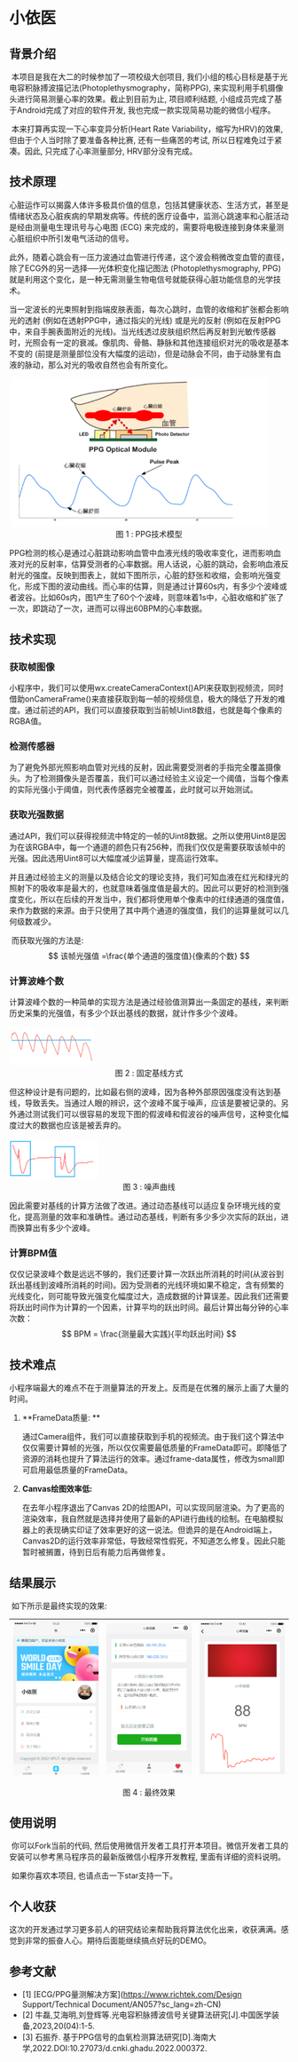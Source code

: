 # 小依医

## 背景介绍

​		本项目是我在大二的时候参加了一项校级大创项目, 我们小组的核心目标是基于光电容积脉搏波描记法(Photoplethysmography，简称PPG), 来实现利用手机摄像头进行简易测量心率的效果。截止到目前为止, 项目顺利结题, 小组成员完成了基于Android完成了对应的软件开发, 我也完成一款实现简易功能的微信小程序。

​		本来打算再实现一下心率变异分析(Heart Rate Variability，缩写为HRV)的效果, 但由于个人当时除了要准备各种比赛, 还有一些痛苦的考试, 所以日程难免过于紧凑。因此, 只完成了心率测量部分, HRV部分没有完成。

## 技术原理

​		心脏运作可以揭露人体许多极具价值的信息，包括其健康状态、生活方式，甚至是情绪状态及心脏疾病的早期发病等。传统的医疗设备中，监测心跳速率和心脏活动是经由测量电生理讯号与心电图 (ECG) 来完成的，需要将电极连接到身体来量测心脏组织中所引发电气活动的信号。

​		此外，随着心跳会有一压力波通过血管进行传递，这个波会稍微改变血管的直径，除了ECG外的另一选择──光体积变化描记图法 (Photoplethysmography, PPG) 就是利用这个变化，是一种无需测量生物电信号就能获得心脏功能信息的光学技术。

​		当一定波长的光束照射到指端皮肤表面，每次心跳时，血管的收缩和扩张都会影响光的透射 (例如在透射PPG中，通过指尖的光线) 或是光的反射 (例如在反射PPG中，来自手腕表面附近的光线)。当光线透过皮肤组织然后再反射到光敏传感器时，光照会有一定的衰减。像肌肉、骨骼、静脉和其他连接组织对光的吸收是基本不变的 (前提是测量部位没有大幅度的运动)，但是动脉会不同，由于动脉里有血液的脉动，那么对光的吸收自然也会有所变化。

<img src="README.assets/image-20230712135804583.png" alt="image-20230712135445047" style="zoom: 67%;" />

<center>
    图 1 : PPG技术模型
</center>

​		PPG检测的核心是通过心脏跳动影响血管中血液光线的吸收率变化，进而影响血液对光的反射率，估算受测者的心率数据。用人话说，心脏的跳动，会影响血液反射光的强度。反映到图表上，就如下图所示，心脏的舒张和收缩，会影响光强变化，形成下图的波动曲线。而心率的估算，则是通过计算60s内，有多少个波峰或者波谷。比如60s内，图1产生了60个个波峰，则意味着1s中，心脏收缩和扩张了一次，即跳动了一次，进而可以得出60BPM的心率数据。

## 技术实现

### 获取帧图像

​		小程序中，我们可以使用wx.createCameraContext()API来获取到视频流，同时借助onCameraFrame()来直接获取到每一帧的视频信息，极大的降低了开发的难度。通过前述的API，我们可以直接获取到当前帧Uint8数组，也就是每个像素的RGBA值。

### 检测传感器

​		为了避免外部光照影响血管对光线的反射，因此需要受测者的手指完全覆盖摄像头。为了检测摄像头是否覆盖，我们可以通过经验主义设定一个阈值，当每个像素的实际光强小于阈值，则代表传感器完全被覆盖，此时就可以开始测试。

### 获取光强数据

​		通过API，我们可以获得视频流中特定的一帧的Uint8数据。之所以使用Uint8是因为在该RGBA中，每一个通道的颜色只有256种，而我们仅仅是需要获取该帧中的光强。因此选用Uint8可以大幅度减少运算量，提高运行效率。

​		并且通过经验主义的测量以及结合论文的理论支持，我们可知血液在红光和绿光的照射下的吸收率是最大的，也就意味着强度值是最大的。因此可以更好的检测到强度变化，所以在后续的开发当中，我们都将使用单个像素中的红绿通道的强度值，来作为数据的来源。由于只使用了其中两个通道的强度值，我们的运算量就可以几何级数减少。

​		而获取光强的方法是: 
$$
该帧光强值 =\frac{单个通道的强度值}{像素的个数}
$$

### 计算波峰个数

​		计算波峰个数的一种简单的实现方法是通过经验值测算出一条固定的基线，来判断历史采集的光强值，有多少个跃出基线的数据，就计作多少个波峰。

<img src="README.assets/image-20230712141142423.png" alt="image-20230712141142423" style="zoom:50%;" />

<center>
    图 2 : 固定基线方式
</center>

​		但这种设计是有问题的，比如最右侧的波峰，因为各种外部原因强度没有达到基线，导致丢失。当通过人眼的辨识，这个波峰不属于噪声，应该是要被记录的。另外通过测试我们可以很容易的发现下图的假波峰和假波谷的噪声信号，这种变化幅度过大的数据也应该是被丢弃的。

<img src="README.assets/image-20230712141230781.png" alt="image-20230712141230781" style="zoom:50%;" />

<center>
    图 3 : 噪声曲线
</center>

​		因此需要对基线的计算方法做了改进。通过动态基线可以适应复杂环境光线的变化，提高测量的效率和准确性。通过动态基线，判断有多少多少次实际的跃出，进而换算出有多少个波峰。

### 计算BPM值

​		仅仅记录波峰个数是远远不够的，我们还要计算一次跃出所消耗的时间(从波谷到跃出基线到波峰所消耗的时间)。因为受测者的光线环境如果不稳定，含有频繁的光线变化，则可能导致光强变化幅度过大，造成数据的计算误差。因此我们还需要将跃出时间作为计算的一个因素，计算平均的跃出时间。最后计算出每分钟的心率次数：
$$
BPM = \frac{测量最大实践}{平均跃出时间}
$$


## 技术难点

​		小程序端最大的难点不在于测量算法的开发上。反而是在优雅的展示上画了大量的时间。

1. **FrameData质量: **

   通过Camera组件，我们可以直接获取到手机的视频流。由于我们这个算法中仅仅需要计算帧的光强，所以仅仅需要最低质量的FrameData即可。即降低了资源的消耗也提升了算法运行的效率。通过frame-data属性，修改为small即可启用最低质量的FrameData。

2. **Canvas绘图效率低:** 

   在去年小程序退出了Canvas 2D的绘图API，可以实现同层渲染。为了更高的渲染效率，我自然就是选择并使用了最新的API进行曲线的绘制。在电脑模拟器上的表现确实印证了效率更好的这一说法。但诡异的是在Android端上，Canvas2D的运行效率非常低，导致经常性假死，不知道怎么修复。因此只能暂时被搁置，待到日后有能力后再做修复。

## 结果展示

​		如下所示是最终实现的效果: 

| <img src="README.assets/image-20230712141947630.png" alt="image-20230712141947630" style="zoom:50%;" /> | <img src="README.assets/image-20230712142011026.png" alt="image-20230712142011026" style="zoom:50%;" /> | <img src="README.assets/image-20230712142033753.png" alt="image-20230712142033753" style="zoom:50%;" /> |
| ------------------------------------------------------------ | ------------------------------------------------------------ | ------------------------------------------------------------ |

<center>
    图 4 : 最终效果
</center>

## 使用说明

​		你可以Fork当前的代码, 然后使用微信开发者工具打开本项目。微信开发者工具的安装可以参考黑马程序员的最新版微信小程序开发教程, 里面有详细的资料说明。

​		如果你喜欢本项目, 也请点击一下star支持一下。

## 个人收获

​		这次的开发通过学习更多前人的研究结论来帮助我将算法优化出来，收获满满。感觉到非常的振奋人心。期待后面能继续搞点好玩的DEMO。

## 参考文献

- [1] [ECG/PPG量测解决方案](https://www.richtek.com/Design Support/Technical Document/AN057?sc_lang=zh-CN)
- [2]  牛磊,艾海明,刘登辉等.光电容积脉搏波信号关键算法研究[J].中国医学装备,2023,20(04):1-5.
- [3]  石振乔. 基于PPG信号的血氧检测算法研究[D].海南大学,2022.DOI:10.27073/d.cnki.ghadu.2022.000372.

 





